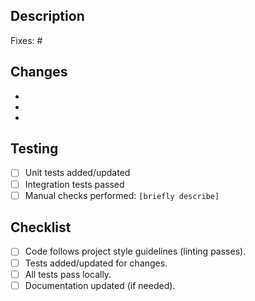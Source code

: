 <!-- Thank you for your contribution! Please provide a brief summary. -->

## Description

<!-- What does this PR do? Why is it needed? -->
<!-- Link related issues: Fixes #<issue_number> -->

Fixes: #

## Changes

<!-- Briefly list the key changes made. -->

-
-
-

## Testing

<!-- How did you test these changes? (e.g., unit tests, integration tests, manual checks) -->

- [ ] Unit tests added/updated
- [ ] Integration tests passed
- [ ] Manual checks performed: `[briefly describe]`

## Checklist

- [ ] Code follows project style guidelines (linting passes).
- [ ] Tests added/updated for changes.
- [ ] All tests pass locally.
- [ ] Documentation updated (if needed).
